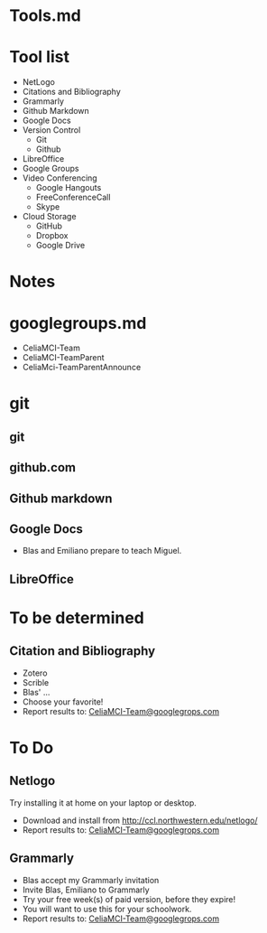 # Tools.md
# Tool list
* NetLogo
* Citations and Bibliography
* Grammarly
* Github Markdown
* Google Docs
* Version Control
  * Git
  * Github
* LibreOffice
* Google Groups
* Video Conferencing
  * Google Hangouts
  * FreeConferenceCall
  * Skype
* Cloud Storage
  * GitHub
  * Dropbox
  * Google Drive

# Notes

# googlegroups.md
* CeliaMCI-Team
* CeliaMCI-TeamParent
* CeliaMci-TeamParentAnnounce

# git
## git
## github.com

## Github markdown
## Google Docs
* Blas and Emiliano prepare to teach Miguel.

## LibreOffice

# To be determined
## Citation and Bibliography
* Zotero
* Scrible
* Blas' ...
* Choose your favorite!
* Report results to: CeliaMCI-Team@googlegrops.com

# To Do
## Netlogo
Try installing it at home on your laptop or desktop. 

* Download and install from http://ccl.northwestern.edu/netlogo/
* Report results to: CeliaMCI-Team@googlegrops.com

## Grammarly
* Blas accept my Grammarly invitation 
* Invite Blas, Emiliano to Grammarly
* Try your free week(s) of paid version, before they expire!  
* You will want to use this for your schoolwork.
* Report results to: CeliaMCI-Team@googlegrops.com

